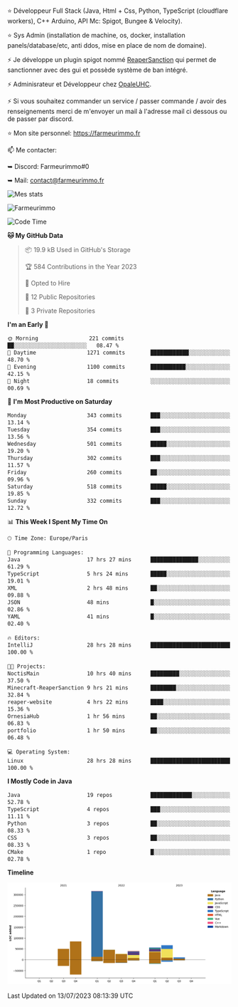 ⭐ Développeur Full Stack (Java, Html + Css, Python, TypeScript (cloudflare workers), C++ Arduino,  API Mc: Spigot, Bungee & Velocity).

⭐ Sys Admin (installation de machine, os, docker, installation panels/database/etc, anti ddos, mise en place de nom de domaine).

⚡ Je développe un plugin spigot nommé [ReaperSanction](https://www.spigotmc.org/resources/reapersanction.89580/) qui permet de sanctionner avec des gui et possède système de ban intégré.

⚡ Adminisrateur et Développeur chez [OpaleUHC](https://opaleuhc.fr).

⚡ Si vous souhaitez commander un service / passer commande / avoir des renseignements merci de m'envoyer un mail à l'adresse mail ci dessous ou de passer par discord.

⭐ Mon site personnel: https://farmeurimmo.fr

   
📫 Me contacter:
 
   ➥ Discord: Farmeurimmo#0
   
   ➥ Mail: contact@farmeurimmo.fr

![Mes stats](https://github-readme-stats.farmeurimmo.fr/api?username=Farmeurimmo&count_private=true&show_icons=true&theme=radical)

<img src="https://komarev.com/ghpvc/?username=Farmeurimmo" alt="Farmeurimmo" />

<!--START_SECTION:waka-->
![Code Time](http://img.shields.io/badge/Code%20Time-845%20hrs%206%20mins-blue)

**🐱 My GitHub Data** 

> 📦 19.9 kB Used in GitHub's Storage 
 > 
> 🏆 584 Contributions in the Year 2023
 > 
> 💼 Opted to Hire
 > 
> 📜 12 Public Repositories 
 > 
> 🔑 3 Private Repositories 
 > 
**I'm an Early 🐤** 

```text
🌞 Morning                221 commits         ██░░░░░░░░░░░░░░░░░░░░░░░   08.47 % 
🌆 Daytime                1271 commits        ████████████░░░░░░░░░░░░░   48.70 % 
🌃 Evening                1100 commits        ███████████░░░░░░░░░░░░░░   42.15 % 
🌙 Night                  18 commits          ░░░░░░░░░░░░░░░░░░░░░░░░░   00.69 % 
```
📅 **I'm Most Productive on Saturday** 

```text
Monday                   343 commits         ███░░░░░░░░░░░░░░░░░░░░░░   13.14 % 
Tuesday                  354 commits         ███░░░░░░░░░░░░░░░░░░░░░░   13.56 % 
Wednesday                501 commits         █████░░░░░░░░░░░░░░░░░░░░   19.20 % 
Thursday                 302 commits         ███░░░░░░░░░░░░░░░░░░░░░░   11.57 % 
Friday                   260 commits         ██░░░░░░░░░░░░░░░░░░░░░░░   09.96 % 
Saturday                 518 commits         █████░░░░░░░░░░░░░░░░░░░░   19.85 % 
Sunday                   332 commits         ███░░░░░░░░░░░░░░░░░░░░░░   12.72 % 
```


📊 **This Week I Spent My Time On** 

```text
🕑︎ Time Zone: Europe/Paris

💬 Programming Languages: 
Java                     17 hrs 27 mins      ███████████████░░░░░░░░░░   61.29 % 
TypeScript               5 hrs 24 mins       █████░░░░░░░░░░░░░░░░░░░░   19.01 % 
XML                      2 hrs 48 mins       ██░░░░░░░░░░░░░░░░░░░░░░░   09.88 % 
JSON                     48 mins             █░░░░░░░░░░░░░░░░░░░░░░░░   02.86 % 
YAML                     41 mins             █░░░░░░░░░░░░░░░░░░░░░░░░   02.40 % 

🔥 Editors: 
IntelliJ                 28 hrs 28 mins      █████████████████████████   100.00 % 

🐱‍💻 Projects: 
NoctisMain               10 hrs 40 mins      █████████░░░░░░░░░░░░░░░░   37.50 % 
Minecraft-ReaperSanction 9 hrs 21 mins       ████████░░░░░░░░░░░░░░░░░   32.84 % 
reaper-website           4 hrs 22 mins       ████░░░░░░░░░░░░░░░░░░░░░   15.36 % 
OrnesiaHub               1 hr 56 mins        ██░░░░░░░░░░░░░░░░░░░░░░░   06.83 % 
portfolio                1 hr 50 mins        ██░░░░░░░░░░░░░░░░░░░░░░░   06.48 % 

💻 Operating System: 
Linux                    28 hrs 28 mins      █████████████████████████   100.00 % 
```

**I Mostly Code in Java** 

```text
Java                     19 repos            █████████████░░░░░░░░░░░░   52.78 % 
TypeScript               4 repos             ███░░░░░░░░░░░░░░░░░░░░░░   11.11 % 
Python                   3 repos             ██░░░░░░░░░░░░░░░░░░░░░░░   08.33 % 
CSS                      3 repos             ██░░░░░░░░░░░░░░░░░░░░░░░   08.33 % 
CMake                    1 repo              █░░░░░░░░░░░░░░░░░░░░░░░░   02.78 % 
```



**Timeline**

![Lines of Code chart](https://raw.githubusercontent.com/Farmeurimmo/Farmeurimmo/main/assets/bar_graph.png)


 Last Updated on 13/07/2023 08:13:39 UTC
<!--END_SECTION:waka-->
